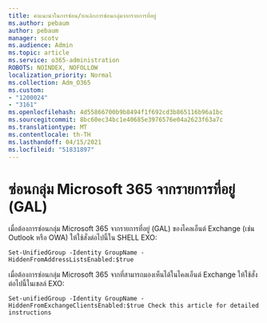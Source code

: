 ```yaml
---
title: คําแนะนําในการซ่อน/ยกเลิกการซ่อนกลุ่มจากรายการที่อยู่
ms.author: pebaum
author: pebaum
manager: scotv
ms.audience: Admin
ms.topic: article
ms.service: o365-administration
ROBOTS: NOINDEX, NOFOLLOW
localization_priority: Normal
ms.collection: Adm_O365
ms.custom:
- "1200024"
- "3161"
ms.openlocfilehash: 4d55866700b9b8494f1f692cd3b865116b96a1bc
ms.sourcegitcommit: 8bc60ec34bc1e40685e3976576e04a2623f63a7c
ms.translationtype: MT
ms.contentlocale: th-TH
ms.lasthandoff: 04/15/2021
ms.locfileid: "51831897"
---
```

# <a name="hide-microsoft-365-group-from-address-list-gal"></a>ซ่อนกลุ่ม Microsoft 365 จากรายการที่อยู่ (GAL)

เมื่อต้องการซ่อนกลุ่ม Microsoft 365 จากรายการที่อยู่ (GAL) ของไคลเอ็นต์ Exchange (เช่น Outlook หรือ OWA) ให้ใช้สั่งต่อไปนี้ใน SHELL EXO:

`Set-UnifiedGroup -Identity GroupName -HiddenFromAddressListsEnabled:$true`

เมื่อต้องการซ่อนกลุ่ม Microsoft 365 จากที่สามารถมองเห็นได้ในไคลเอ็นต์ Exchange ให้ใช้สั่งต่อไปนี้ในเชลล์ EXO:

`Set-unifiedGroup -Identity GroupName -HiddenFromExchangeClientsEnabled:$true
Check this article for detailed instructions`

